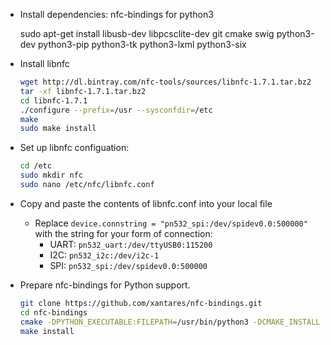 * Install dependencies: nfc-bindings for python3


    sudo apt-get install libusb-dev libpcsclite-dev git cmake swig python3-dev python3-pip python3-tk python3-lxml python3-six
    

* Install libnfc

    ```bash
    wget http://dl.bintray.com/nfc-tools/sources/libnfc-1.7.1.tar.bz2
    tar -xf libnfc-1.7.1.tar.bz2  
    cd libnfc-1.7.1
    ./configure --prefix=/usr --sysconfdir=/etc
    make
    sudo make install 
    ```
    
* Set up libnfc configuation:

    ```bash
    cd /etc
    sudo mkdir nfc
    sudo nano /etc/nfc/libnfc.conf
    ```
    
* Copy and paste the contents of libnfc.conf into your local file
  * Replace `device.connstring = "pn532_spi:/dev/spidev0.0:500000"` with the string for your form of connection:
    * UART: `pn532_uart:/dev/ttyUSB0:115200`
    * I2C: `pn532_i2c:/dev/i2c-1`
    * SPI: `pn532_spi:/dev/spidev0.0:500000`
    
* Prepare nfc-bindings for Python support.

    ```bash
    git clone https://github.com/xantares/nfc-bindings.git
    cd nfc-bindings
    cmake -DPYTHON_EXECUTABLE:FILEPATH=/usr/bin/python3 -DCMAKE_INSTALL_PREFIX=~/.local .
    make install
    ```
    
    
